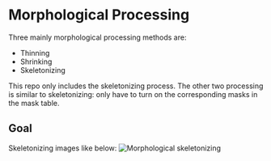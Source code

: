# Morphological Processing
Three mainly morphological processing methods are:
* Thinning
* Shrinking
* Skeletonizing

This repo only includes the skeletonizing process.
The other two processing is similar to skeletonizing: only have to turn on the corresponding masks in the mask table.

## Goal
Skeletonizing images like below:
![Morphological skeletonizing](https://backto1995.com/temp_img/morph.png)
